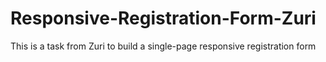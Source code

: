 # Responsive-Registration-Form-Zuri
This is a task from Zuri to build a single-page responsive registration form
